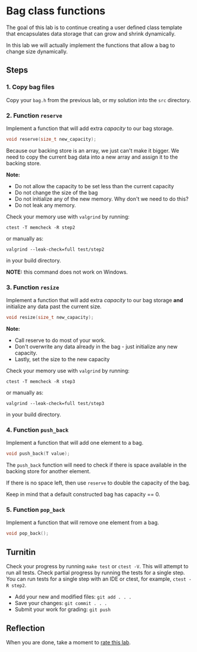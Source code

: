 # Bag class functions

The goal of this lab is to continue creating a user defined
class template that encapsulates data storage that can grow
and shrink dynamically.

In this lab we will actually implement the functions 
that allow a bag to change size dynamically.

## Steps

### 1. Copy bag files
Copy your `bag.h` from the previous lab,
or my solution into the `src` directory.

### 2. Function `reserve`
Implement a function that will add extra *capacity* to our bag storage.

```cpp
void reserve(size_t new_capacity);
```
Because our backing store is an array, we just can't make it bigger.
We need to copy the current bag data into a new array and assign 
it to the backing store.

**Note:**

- Do not allow the capacity to be set less than the current capacity
- Do not change the size of the bag
- Do not initialize any of the new memory.
  Why don't we need to do this?
- Do not leak any memory.

Check your memory use with `valgrind` by running:

```
ctest -T memcheck -R step2
```

or manually as:

```
valgrind --leak-check=full test/step2
```


in your build directory.

**NOTE:** this command does not work on Windows.

### 3. Function `resize`
Implement a function that will add extra *capacity* to our bag storage
**and** initialize any data past the current size.

```cpp
void resize(size_t new_capacity);
```

**Note:**

- Call reserve to do most of your work.
- Don't overwrite any data already in the bag -
  just initialize any new capacity.
- Lastly, set the size to the new capacity

Check your memory use with `valgrind` by running:

```
ctest -T memcheck -R step3
```

or manually as:

```
valgrind --leak-check=full test/step3
```

in your build directory.

### 4. Function `push_back`
Implement a function that will add one element to a bag.

```cpp
void push_back(T value);
```

The `push_back` function will need to check if there is space available
in the backing store for another element.

If there is no space left,
then use `reserve` to double the capacity of the bag.

Keep in mind that a default constructed bag has capacity == 0.

### 5. Function `pop_back`
Implement a function that will remove one element from a bag.

```cpp
void pop_back();
```

## Turnitin
Check your progress by running `make test` or `ctest -V`.
This will attempt to run all tests.
Check partial progress by running the tests for a single step.
You can run tests for a single step with an IDE or ctest,
for example, `ctest -R step2`.

- Add your new and modified files: `git add . . . `
- Save your changes: `git commit . . . `
- Submit your work for grading: `git push`

## Reflection
When you are done, take a moment to 
[rate this lab](https://forms.gle/k1BnpVQ988rRWi2d7).
